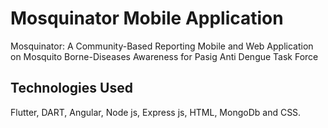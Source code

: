 # Mosquinator Mobile Application

Mosquinator: A Community-Based Reporting Mobile and Web Application on Mosquito Borne-Diseases Awareness for Pasig Anti Dengue Task Force

## Technologies Used

Flutter, DART, Angular, Node js, Express js, HTML, MongoDb and CSS.
